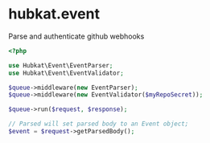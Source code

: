 # hubkat.event
Parse and authenticate github webhooks
```php
<?php

use Hubkat\Event\EventParser;
use Hubkat\Event\EventValidator;

$queue->middleware(new EventParser);
$queue->middleware(new EventValidator($myRepoSecret));

$queue->run($request, $response);

// Parsed will set parsed body to an Event object;
$event = $request->getParsedBody();
```
